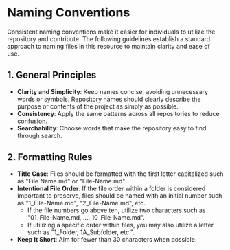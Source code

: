 # Naming Conventions

Consistent naming conventions make it easier for individuals to utilize the repository and contribute.
The following guidelines establish a standard approach to naming files in this resource to maintain clarity and ease of use.

## 1. General Principles
- **Clarity and Simplicity**: Keep names concise, avoiding unnecessary words or symbols. Repository names should clearly describe the purpose or contents of the project as simply as possible.
- **Consistency**: Apply the same patterns across all repositories to reduce confusion.
- **Searchability**: Choose words that make the repository easy to find through search.

## 2. Formatting Rules
- **Title Case**: Files should be formatted with the first letter capitalized such as "File Name.md" or "File-Name.md"
- **Intentional File Order**: If the file order within a folder is considered important to preserve, files should be named with an initial number such as "1_File-Name.md", "2_File-Name.md", etc.
  - If the file numbers go above ten, utilize two characters such as "01_File-Name.md, ..., 10_File-Name.md".
  - If utilizing a specific order within files, you may also utilize a letter such as "1_Folder, 1A_Subfolder, etc.".
- **Keep It Short**: Aim for fewer than 30 characters when possible.
